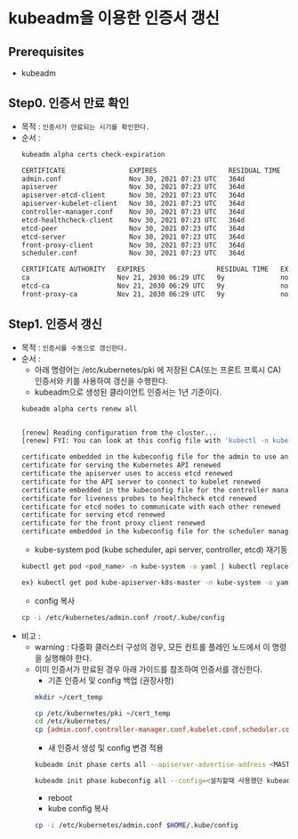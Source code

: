 # kubeadm을 이용한 인증서 갱신

## Prerequisites
  * kubeadm

## Step0. 인증서 만료 확인
* 목적 : `인증서가 만료되는 시기를 확인한다.`
* 순서 : 
  ```bash
  kubeadm alpha certs check-expiration
	```
  ```bash
  CERTIFICATE                EXPIRES                  RESIDUAL TIME   CERTIFICATE AUTHORITY   EXTERNALLY MANAGED
  admin.conf                 Nov 30, 2021 07:23 UTC   364d                                    no
  apiserver                  Nov 30, 2021 07:23 UTC   364d            ca                      no
  apiserver-etcd-client      Nov 30, 2021 07:23 UTC   364d            etcd-ca                 no
  apiserver-kubelet-client   Nov 30, 2021 07:23 UTC   364d            ca                      no
  controller-manager.conf    Nov 30, 2021 07:23 UTC   364d                                    no
  etcd-healthcheck-client    Nov 30, 2021 07:23 UTC   364d            etcd-ca                 no
  etcd-peer                  Nov 30, 2021 07:23 UTC   364d            etcd-ca                 no
  etcd-server                Nov 30, 2021 07:23 UTC   364d            etcd-ca                 no
  front-proxy-client         Nov 30, 2021 07:23 UTC   364d            front-proxy-ca          no
  scheduler.conf             Nov 30, 2021 07:23 UTC   364d                                    no
  
  CERTIFICATE AUTHORITY   EXPIRES                  RESIDUAL TIME   EXTERNALLY MANAGED
  ca                      Nov 21, 2030 06:29 UTC   9y              no
  etcd-ca                 Nov 21, 2030 06:29 UTC   9y              no
  front-proxy-ca          Nov 21, 2030 06:29 UTC   9y              no
  ```
 
## Step1. 인증서 갱신
* 목적 : `인증서를 수동으로 갱신한다.`
* 순서 :
  * 아래 명령어는 /etc/kubernetes/pki 에 저장된 CA(또는 프론트 프록시 CA) 인증서와 키를 사용하여 갱신을 수행한다.
  * kubeadm으로 생성된 클라이언트 인증서는 1년 기준이다.  
  ```bash
  kubeadm alpha certs renew all
  
  
  [renew] Reading configuration from the cluster...
  [renew] FYI: You can look at this config file with 'kubectl -n kube-system get cm kubeadm-config -oyaml'
  
  certificate embedded in the kubeconfig file for the admin to use and for kubeadm itself renewed
  certificate for serving the Kubernetes API renewed
  certificate the apiserver uses to access etcd renewed
  certificate for the API server to connect to kubelet renewed
  certificate embedded in the kubeconfig file for the controller manager to use renewed
  certificate for liveness probes to healthcheck etcd renewed
  certificate for etcd nodes to communicate with each other renewed
  certificate for serving etcd renewed
  certificate for the front proxy client renewed
  certificate embedded in the kubeconfig file for the scheduler manager to use renewed   
  ```
  * kube-system pod (kube scheduler, api server, controller, etcd) 재기동
  ```bash
  kubectl get pod <pod_name> -n kube-system -o yaml | kubectl replace --force -f-
  
  ex) kubectl get pod kube-apiserver-k8s-master -n kube-system -o yaml | kubectl replace --force -f-
  ```
  * config 복사
  ```bash
  cp -i /etc/kubernetes/admin.conf /root/.kube/config  
  ```  
* 비고 :
    * warning : 다중화 클러스터 구성의 경우, 모든 컨트롤 플레인 노드에서 이 명령을 실행해야 한다.
    * 이미 인증서가 만료된 경우 아래 가이드를 참조하여 인증서를 갱신한다. 
      * 기존 인증서 및 config 백업 (권장사항)
      ```bash
      mkdir ~/cert_temp      
      
      cp /etc/kubernetes/pki ~/cert_temp
      cd /etc/kubernetes/
      cp {admin.conf,controller-manager.conf,kubelet.conf,scheduler.conf} ~/cert_temp

      ```    
      * 새 인증서 생성 및 config 변경 적용
      ```bash
      kubeadm init phase certs all --apiserver-advertise-address <MASTER_IP> --config=<설치할때 사용했던 kubeadm-config.yaml 파일 경로>
      
      kubeadm init phase kubeconfig all --config=<설치할때 사용했던 kubeadm-config.yaml 파일 경로>
      ```
      * reboot
      * kube config 복사
      ```bash
      cp -i /etc/kubernetes/admin.conf $HOME/.kube/config
      ```
